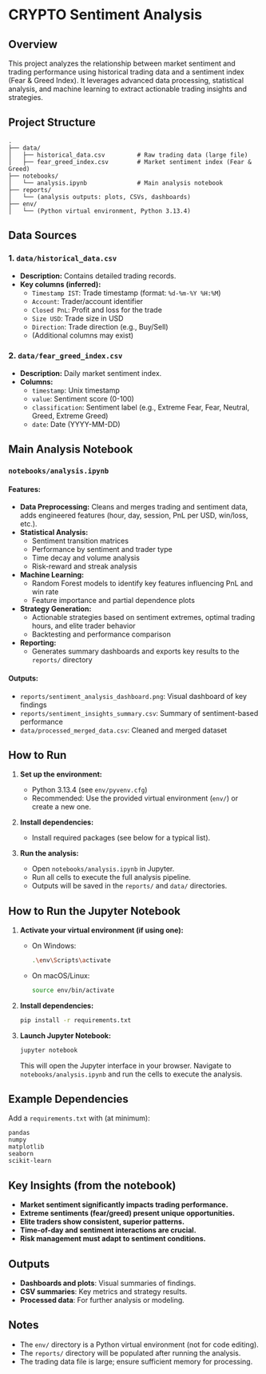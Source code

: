 # CRYPTO Sentiment Analysis

## Overview

This project analyzes the relationship between market sentiment and trading performance using historical trading data and a sentiment index (Fear & Greed Index). It leverages advanced data processing, statistical analysis, and machine learning to extract actionable trading insights and strategies.

## Project Structure

```
.
├── data/
│   ├── historical_data.csv         # Raw trading data (large file)
│   ├── fear_greed_index.csv        # Market sentiment index (Fear & Greed)
├── notebooks/
│   └── analysis.ipynb              # Main analysis notebook
├── reports/
│   └── (analysis outputs: plots, CSVs, dashboards)
├── env/
│   └── (Python virtual environment, Python 3.13.4)
```

## Data Sources

### 1. `data/historical_data.csv`
- **Description:** Contains detailed trading records.
- **Key columns (inferred):**
  - `Timestamp IST`: Trade timestamp (format: `%d-%m-%Y %H:%M`)
  - `Account`: Trader/account identifier
  - `Closed PnL`: Profit and loss for the trade
  - `Size USD`: Trade size in USD
  - `Direction`: Trade direction (e.g., Buy/Sell)
  - (Additional columns may exist)

### 2. `data/fear_greed_index.csv`
- **Description:** Daily market sentiment index.
- **Columns:**
  - `timestamp`: Unix timestamp
  - `value`: Sentiment score (0-100)
  - `classification`: Sentiment label (e.g., Extreme Fear, Fear, Neutral, Greed, Extreme Greed)
  - `date`: Date (YYYY-MM-DD)

## Main Analysis Notebook

### `notebooks/analysis.ipynb`

#### Features:
- **Data Preprocessing:** Cleans and merges trading and sentiment data, adds engineered features (hour, day, session, PnL per USD, win/loss, etc.).
- **Statistical Analysis:** 
  - Sentiment transition matrices
  - Performance by sentiment and trader type
  - Time decay and volume analysis
  - Risk-reward and streak analysis
- **Machine Learning:**
  - Random Forest models to identify key features influencing PnL and win rate
  - Feature importance and partial dependence plots
- **Strategy Generation:**
  - Actionable strategies based on sentiment extremes, optimal trading hours, and elite trader behavior
  - Backtesting and performance comparison
- **Reporting:**
  - Generates summary dashboards and exports key results to the `reports/` directory

#### Outputs:
- `reports/sentiment_analysis_dashboard.png`: Visual dashboard of key findings
- `reports/sentiment_insights_summary.csv`: Summary of sentiment-based performance
- `data/processed_merged_data.csv`: Cleaned and merged dataset

## How to Run

1. **Set up the environment:**
   - Python 3.13.4 (see `env/pyvenv.cfg`)
   - Recommended: Use the provided virtual environment (`env/`) or create a new one.

2. **Install dependencies:**
   - Install required packages (see below for a typical list).

3. **Run the analysis:**
   - Open `notebooks/analysis.ipynb` in Jupyter.
   - Run all cells to execute the full analysis pipeline.
   - Outputs will be saved in the `reports/` and `data/` directories.

## How to Run the Jupyter Notebook

1. **Activate your virtual environment (if using one):**
   - On Windows:
     ```sh
     .\env\Scripts\activate
     ```
   - On macOS/Linux:
     ```sh
     source env/bin/activate
     ```

2. **Install dependencies:**
   ```sh
   pip install -r requirements.txt
   ```

3. **Launch Jupyter Notebook:**
   ```sh
   jupyter notebook
   ```
   This will open the Jupyter interface in your browser. Navigate to `notebooks/analysis.ipynb` and run the cells to execute the analysis.

## Example Dependencies

Add a `requirements.txt` with (at minimum):

```
pandas
numpy
matplotlib
seaborn
scikit-learn
```

## Key Insights (from the notebook)

- **Market sentiment significantly impacts trading performance.**
- **Extreme sentiments (fear/greed) present unique opportunities.**
- **Elite traders show consistent, superior patterns.**
- **Time-of-day and sentiment interactions are crucial.**
- **Risk management must adapt to sentiment conditions.**

## Outputs

- **Dashboards and plots**: Visual summaries of findings.
- **CSV summaries**: Key metrics and strategy results.
- **Processed data**: For further analysis or modeling.

## Notes

- The `env/` directory is a Python virtual environment (not for code editing).
- The `reports/` directory will be populated after running the analysis.
- The trading data file is large; ensure sufficient memory for processing.
